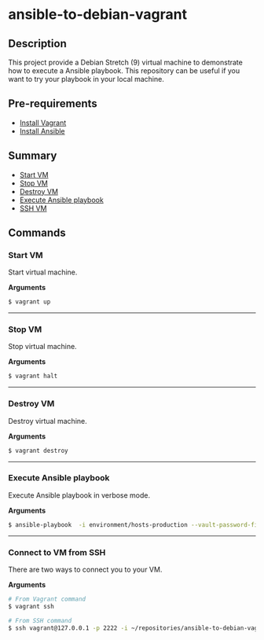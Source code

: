 # ansible-to-debian-vagrant

## Description

This project provide a Debian Stretch (9) virtual machine to demonstrate how to execute a Ansible playbook. 
This repository can be useful if you want to try your playbook in your local machine.  


## Pre-requirements

* [Install Vagrant](http://www.vagrantup.com)
* [Install Ansible](https://www.ansible.com)

## Summary

* [Start VM](#vagrantUp)
* [Stop VM](#vagrantStop)
* [Destroy VM](#vagrantDestroy)
* [Execute Ansible playbook](#executeAnsiblePlaybook)
* [SSH VM](#sshVagrant)


## Commands

<a name="vagrantUp"/>

### Start VM

Start virtual machine.

__Arguments__

```bash
$ vagrant up    
```

---------------------------------------

### Stop VM

Stop virtual machine.

__Arguments__

```bash
$ vagrant halt    
```

---------------------------------------

<a name="vagrantDestroy"/>

### Destroy VM

Destroy virtual machine.

__Arguments__

```bash
$ vagrant destroy    
```

---------------------------------------

<a name="executeAnsiblePlaybook"/>

### Execute Ansible playbook

Execute Ansible playbook in verbose mode.

__Arguments__

```bash
$ ansible-playbook  -i environment/hosts-production --vault-password-file .production playbook.yml --private-key ~/repositories/ansible-to-debian-vagrant/.vagrant/machines/bart/virtualbox/private_key -vvv   
```

---------------------------------------

<a name="sshVagrant"/>

### Connect to VM from SSH

There are two ways to connect you to your VM.

__Arguments__

```bash
# From Vagrant command
$ vagrant ssh   

# From SSH command
$ ssh vagrant@127.0.0.1 -p 2222 -i ~/repositories/ansible-to-debian-vagrant/.vagrant/machines/bart/virtualbox/private_key
```
